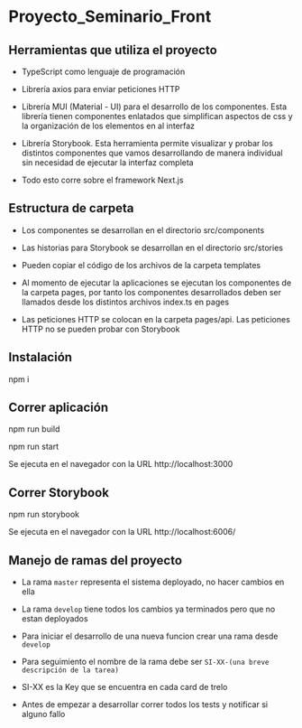 # Proyecto_Seminario_Front

## Herramientas que utiliza el proyecto 
- TypeScript como lenguaje de programación

- Librería axios para enviar peticiones HTTP

- Librería MUI (Material - UI) para el desarrollo de los componentes. Esta librería tienen componentes enlatados que simplifican aspectos de css y la organización de los elementos en al interfaz

- Librería Storybook. Esta herramienta permite visualizar y probar los distintos componentes que vamos desarrollando de manera individual sin necesidad de ejecutar la interfaz completa

- Todo esto corre sobre el framework Next.js

## Estructura de carpeta
- Los componentes se desarrollan en el directorio src/components

- Las historias para Storybook se desarrollan en el directorio src/stories

- Pueden copiar el código de los archivos de la carpeta templates

- Al momento de ejecutar la aplicaciones se ejecutan los componentes de la carpeta pages, por tanto los componentes desarrollados deben ser llamados desde los distintos archivos index.ts en pages

- Las peticiones HTTP se colocan en la carpeta pages/api. Las peticiones HTTP no se pueden probar con Storybook

## Instalación
npm i

## Correr aplicación
npm run build

npm run start

Se ejecuta en el navegador con la URL http://localhost:3000

## Correr Storybook
npm run storybook

Se ejecuta en el navegador con la URL http://localhost:6006/

## Manejo de ramas del proyecto

- La rama `master` representa el sistema deployado, no hacer cambios en ella

- La rama `develop` tiene todos los cambios ya terminados pero que no estan deployados

- Para iniciar el desarrollo de una nueva funcion crear una rama desde `develop`

- Para seguimiento el nombre de la rama debe ser `SI-XX-(una breve descripción de la tarea)`

- SI-XX es la Key que se encuentra en cada card de trelo

- Antes de empezar a desarrollar correr todos los tests y notificar si alguno fallo


